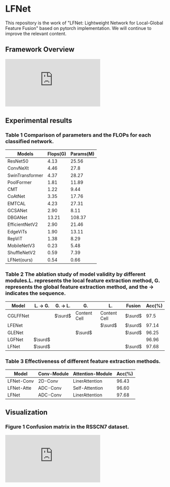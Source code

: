 # LFNet
This repository is the work of "LFNet: Lightweight Network for Local-Global Feature Fusion" based on pytorch implementation. We will continue to improve the relevant content.<br>
## Framework Overview
![image](https://github.com/lcxddn/LFNet/blob/main/Img/LFNet.pdf)
## Experimental results
### Table 1 Comparison of parameters and the FLOPs for each classified network.<br>
| Models | Flops(G) | Params(M) |
| ------------- | ------------- | ------------- |
| ResNet50  | 4.13  |  25.56  |
| ConvNeXt  | 4.46  | 27.8  |
| SwinTransformer  | 4.37  |  28.27  |
| PoolFormer  | 1.81  |  11.89  |
| CMT  | 1.22  |  9.44  |
| CoAtNet  | 3.35  |  17.76  |
| EMTCAL  | 4.23  |  27.31  |
| GCSANet   | 2.90  |  8.11  |
| DBGANet   | 13.21  |  108.37  |
| EfficientNetV2  | 2.90  |  21.46  |
| EdgeViTs  | 1.90  |  13.11  |
| RepViT  | 1.38  |  8.29  |
| MobileNetV3  | 0.23  |  5.48  |
| ShuffleNetV2   | 0.59  |  7.39  |
| LFNet(ours)  | 0.54  |  0.66  |

### Table 2 The ablation study of model validity by different modules.L. represents the local feature extraction method, G. represents the global feature extraction method, and the $\rightarrow$ indicates the sequence.
| Model  | L. $\rightarrow$ G. | G. $\rightarrow$ L. | G. | L. | Fusion | Acc(\%) |
| ------------- | ------------- | ------------- | ------------- | ------------- | ------------- | ------------- |
| CGLFFNet  | |$\surd$| Content Cell  | Content Cell  | $\surd$  | 97.5  |
| LFENet  | | | |$\surd$|$\surd$| 97.14  |
| GLENet  | | |$\surd$| |$\surd$| 96.25  |
| LGFNet  |$\surd$ |   |   |   |   | 96.96  |
| LFNet  |$\surd$ |   |   |   |$\surd$ | 97.68  |

### Table 3 Effectiveness of different feature extraction methods.
| Model  | Conv-Module | Attention-Module | Acc(\%) |
| ------------- | ------------- | ------------- | ------------- |
| LFNet-Conv  | 2D-Conv  | LinerAttention  | 96.43  |
| LFNet-Atte  | ADC-Conv  | Self-Attention  | 96.60  |
| LFNet  | ADC-Conv  | LinerAttention  | 97.68  |

## Visualization
### Figure 1 Confusion matrix in the RSSCN7 dataset.
![image](https://github.com/lcxddn/LFNet/blob/main/Img/LFNet.pdf)

